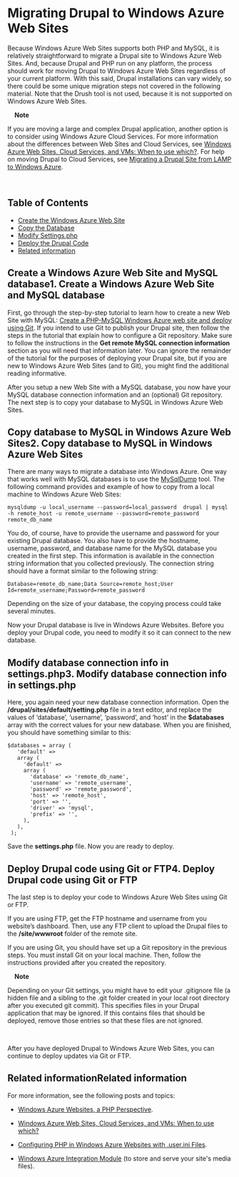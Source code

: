 <properties linkid="migrating-drupal-to-azure-websites" urlDisplayName="Migrating Drupal to Windows Azure Web Sites" pageTitle="Migrating Drupal to Windows Azure Web Sites" metaKeywords="Drupal,PHP,Web Sites" metaDescription="Migrate a Drupal PHP site to Windows Azure Web Sites." umbracoNaviHide="0" disqusComments="1" writer="jroth" editor="mollybos" manager="paulettm" /> 

<div chunk="../chunks/article-left-menu.md" />

# Migrating Drupal to Windows Azure Web Sites

Because Windows Azure Web Sites supports both PHP and MySQL, it is relatively straightforward to migrate a Drupal site to Windows Azure Web Sites. And, because Drupal and PHP run on any platform, the process should work for moving Drupal to Windows Azure Web Sites regardless of your current platform. With this said, Drupal installations can vary widely, so there could be some unique migration steps not covered in the following material. Note that the Drush tool is not used, because it is not supported on Windows Azure Web Sites.

<div class="dev-callout">
    <strong>Note</strong>
    <p>If you are moving a large and complex Drupal application, another option is to consider using Windows Azure Cloud Services. For more information about the differences between Web Sites and Cloud Services, see <a href="http://go.microsoft.com/fwlink/?LinkId=310123">Windows Azure Web Sites, Cloud Services, and VMs: When to use which?</a>. For help on moving Drupal to Cloud Services, see <a href="http://blogs.msdn.com/b/brian_swan/archive/2012/03/19/azure-real-world-migrating-drupal-from-lamp-to-windows-azure.aspx">Migrating a Drupal Site from LAMP to Windows Azure</a>.</p>
    </div>

## Table of Contents

- [Create the Windows Azure Web Site][]
- [Copy the Database][]
- [Modify Settings.php][]
- [Deploy the Drupal Code][]
- [Related information][]
 
<h2><a name="create-siteanddb"></a><span class="short-header">Create a Windows Azure Web Site and MySQL database</span>1. Create a Windows Azure Web Site and MySQL database</h2>

First, go through the step-by-step tutorial to learn how to create a new Web Site with MySQL: [Create a PHP-MySQL Windows Azure web site and deploy using Git][]. If you intend to use Git to publish your Drupal site, then follow the steps in the tutorial that explain how to configure a Git repository. Make sure to follow the instructions in the **Get remote MySQL connection information** section as you will need that information later. You can ignore the remainder of the tutorial for the purposes of deploying your Drupal site, but if you are new to Windows Azure Web Sites (and to Git), you might find the additional reading informative.

After you setup a new Web Site with a MySQL database, you now have your MySQL database connection information and an (optional) Git repository. The next step is to copy your database to MySQL in Windows Azure Web Sites.

<h2><a name="copy-database"></a><span class="short-header">Copy database to MySQL in Windows Azure Web Sites</span>2. Copy database to MySQL in Windows Azure Web Sites</h2>

There are many ways to migrate a database into Windows Azure. One way that works well with MySQL databases is to use the [MySqlDump][] tool. The following command provides and example of how to copy from a local machine to Windows Azure Web Sites:

    mysqldump -u local_username --password=local_password  drupal | mysql -h remote_host -u remote_username --password=remote_password remote_db_name

You do, of course, have to provide the username and password for your existing Drupal database. You also have to provide the hostname, username, password, and database name for the MySQL database you created in the first step. This information is available in the connection string information that you collected previously. The connection string should have a format similar to the following string:

    Database=remote_db_name;Data Source=remote_host;User Id=remote_username;Password=remote_password

Depending on the size of your database, the copying process could take several minutes.

Now your Drupal database is live in Windows Azure Websites. Before you deploy your Drupal code, you need to modify it so it can connect to the new database.

<h2><a name="modify-settingsphp"></a><span class="short-header">Modify database connection info in settings.php</span>3. Modify database connection info in settings.php</h2>

Here, you again need your new database connection information. Open the **/drupal/sites/default/setting.php** file in a text editor, and replace the values of ‘database’, ‘username’, ‘password’, and ‘host’ in the **$databases** array with the correct values for your new database. When you are finished, you should have something similar to this:

    $databases = array (
       'default' => 
       array (
         'default' => 
         array (
           'database' => 'remote_db_name',
           'username' => 'remote_username',
           'password' => 'remote_password',
           'host' => 'remote_host',
           'port' => '',
           'driver' => 'mysql',
           'prefix' => '',
         ),
       ),
     );

Save the **settings.php** file. Now you are ready to deploy.

<h2><a name="deploy-drupalcode"></a><span class="short-header">Deploy Drupal code using Git or FTP</span>4. Deploy Drupal code using Git or FTP</h2>

The last step is to deploy your code to Windows Azure Web Sites using Git or FTP.

If you are using FTP, get the FTP hostname and username from you website’s dashboard. Then, use any FTP client to upload the Drupal files to the **/site/wwwroot** folder of the remote site.

If you are using Git, you should have set up a Git repository in the previous steps. You must install Git on your local machine. Then, follow the instructions provided after you created the repository.

<div class="dev-callout">
    <strong>Note</strong>
    <p>Depending on your Git settings, you might have to edit your .gitignore file (a hidden file and a sibling to the .git folder created in your local root directory after you executed git commit). This specifies files in your Drupal application that may be ignored. If this contains files that should be deployed, remove those entries so that these files are not ignored.</p>
    </div>

After you have deployed Drupal to Windows Azure Web Sites, you can continue to deploy updates via Git or FTP.

<h2><a name="related-information"></a><span class="short-header">Related information</span>Related information</h2>

For more information, see the following posts and topics:

- [Windows Azure Websites, a PHP Perspective][].
- [Windows Azure Web Sites, Cloud Services, and VMs: When to use which?][]
- [Configuring PHP in Windows Azure Websites with .user.ini Files][].
- [Windows Azure Integration Module][] (to store and serve your site's media files).

  [Create the Windows Azure Web Site]: #create-siteanddb
  [Copy the Database]: #copy-database
  [Modify Settings.php]: #modify-settingsphp
  [Deploy the Drupal Code]: #deploy-drupalcode
  [Related information]: #related-information
  [Create a PHP-MySQL Windows Azure web site and deploy using Git]: http://www.windowsazure.com/en-us/develop/php/tutorials/website-w-mysql-and-git/
  [MySqlDump]: http://dev.mysql.com/doc/refman/5.6/en/mysqldump.html
  [Windows Azure Websites, a PHP Perspective]: http://blogs.msdn.com/b/silverlining/archive/2012/06/12/windows-azure-websites-a-php-perspective.aspx
  [Windows Azure Web Sites, Cloud Services, and VMs: When to use which?]: http://go.microsoft.com/fwlink/?LinkId=310123
  [Configuring PHP in Windows Azure Websites with .user.ini Files]: http://blogs.msdn.com/b/silverlining/archive/2012/07/10/configuring-php-in-windows-azure-websites-with-user-ini-files.aspx
  [Windows Azure Integration Module]: http://drupal.org/project/azure